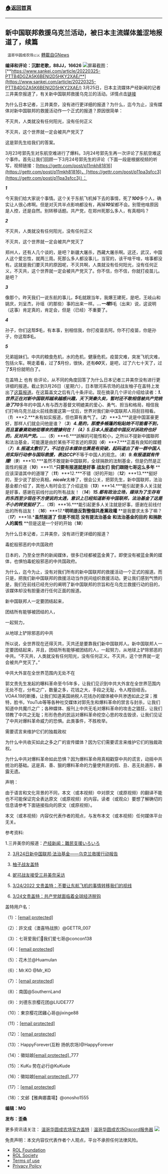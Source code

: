 ###  [:house:返回首頁](https://github.com/ourhimalayas/txt)
---


## 新中国联邦救援乌克兰活动，被日本主流媒体羞涩地报道了，续篇
` 温哥华圆成农场🇨🇦` [轉載自GNews](https://gnews.org/zh-hans/2241987/)

**编译和评论：沉默老歌，88JJ，16626**
![](https://assets.gnews.org/wp-content/uploads/2022/03/66C209A5-9C54-4C7A-8FE9-11F6CD66BFF1.png)屏幕截图：[**https://www.sankei.com/article/20220325-PTTB4DGZA5K6BENI2D5HKY2XAE/**](https://www.sankei.com/article/20220325-PTTB4DGZA5K6BENI2D5HKY2XAE/)
3月25日，日本主流媒体产经新闻的记者三井美奈报道了，有关新中国联邦救援乌克兰的活动。详情点击[链接](https://www.sankei.com/article/20220325-PTTB4DGZA5K6BENI2D5HKY2XAE/)

为什么日本记者，三井美奈，没有进行更详细的报道？为什么，迄今为止，没有媒体对新中国联邦的救援活动作一个正式的报道？原因很简单：

不灭共，人类就没有任何阳光，没有任何正义

不灭共，这个世界就一定会被共产党灭了

这是郭先生给我们的答案。

3月23号郭先生对东航空难进行了爆料。3月24号郭先生再一次评论了东航空难这个事件。首先让我们回顾一下3月24号郭先生的评论（下面一段是根据视频的听写，视频链接：[https://gettr.com/post/p11mkh81816](https://gettr.com/post/p11mkh81816)，[https://gettr.com/post/p11pa3sfcc3](https://gettr.com/post/p11pa3sfcc3)）：

***1***

今天我们给大家说个事情。这个关于东航飞机掉下去的事情，死了***100***多个人，确实让人很心疼啊。但是对灭共半点影响都没有，再掉***10***架都不会。别管他啥原因是人控，还是自然。别转移话题。共产党，在郑州死那么多人，有真相吗？

***2***

不灭共，人类就没有任何阳光，没有任何正义

不灭共，这个世界就一定会被共产党灭了

郑州人，还有人几个谈的，是吧？新疆大屠杀，西藏大屠杀啊。这还，武汉，中国人这个爱忘性，就两三周。死那么多人都没事儿，当官的，该干啥干啥，啥事都没有。这就是我们要灭共的原因呢，不灭共啊，人类就没有任何阳光，没有任何正义，不灭共，这个世界就一定会被共产党灭了。你不信，你不信，你就打疫苗儿。是吧？

***3***

像那个。昨天我们一说东航的事儿，***5***毛就跟当年，我爆王建死，是吧，王岐山和姚庆，刘呈杰，孙瑶（的那些）事的出来一样。***…***一堆***5***毛（出来）说，这说明（这事）肯定真的，肯定会，但是（已经）不重要了。

***4***

孙子，你们这帮***5***毛，有本事，别相信我，你打疫苗去阿。你不打疫苗，你是孙子，你这帮***5***毛。

***5***

兄弟姐妹们。中共的粮食危机，水的危机，健康危机，疫苗灾难，突发飞机灾难，包括火车。啊走着看，过了***5***月份，很快，还有***60***天，是吧，过了六七十天了，过了***5***月份就明白了。

在盖特上 也有 些评论，从不同的角度回答了为什么日本记者三井美奈没有进行更详细的报道。截止到3月26日（星期六），日本银河系农场的战友柚子在盖特上发出了[这篇报道](https://gettr.com/post/p11r16b243e)。在这篇盖文之后有几十条评论。现在摘录几个评论介绍给读者：***1.***世界正在对新中国联邦越来越感兴趣，天下哭秦久矣，暂时还不敢相信被共产党统治了***70***多年的中国人有与西方基督文明媲美的爱心、勇气、担当和格局，相信我们打响乌克兰战火前线救援这第一仗后，世界对我们新中国联邦人将刮目相看。（***1***）***2.***未有如实报道，但也算有勇气了。（***2***）***3.***说是中国富豪更好，那样人们就会问他是谁？（***3***）***4.***是的，那麼多帳篷的粘貼她不可能看不到，而且富豪資助她從哪來的證據何在！（***4***）***5.***日本人报道成中国反对派政府也好的，反对共产党。***…******.***（***5***）***6.***誤解的可能性較小，之所以不提新中國聯邦和法治基金，可能還是由於某些不可言述的原因（***6***）***7.***正義有良知的媒體（***7***）***8.***报道太敷衍了，不过在日本媒体也算是有突破，起码道出了有一群中国人用实际行动参与国际救援，表达***CCP***不等于中国人的观念。（***8***）***9.***有报道就有传播***!***（***9***）***10.***虽然不敢提新中国联邦，全球捐款的法制基金，但是仍然是正面性的报道（***10***）***11.***只要有报道就是好事** **战友们** **我们跟随七哥这么多年** **应该深谙其中的道理了（***11***）***12.***不错（好的开始）（***12***）***13.***挺好的，至少说了部分真相，***nicole***太棒了，很会公关，把郭先生，新中国联邦，法治基金都介绍了，其他人有时会忘了介绍这些（***13***）***14.***能引起更多人关注就是好事，感谢在前线付出的所有战友！（***14***）***15.***都有政治立场，媒体为了生存有的东西至少现在不方便说的太透，意识上已经知道新有中国联邦，法治基金了这是不小的转变挺好了***…***（***15***）***16.***能引起更多人关注就是好事，感谢在前线付出的所有战友！（***16***）***17.***明明是反對整個共產黨政權** **是我要求太多了嘛？（***17***）***18.***虽然报道了** **但是不规范** **没有提法治基金** **和法治基金的目的** **和捐款人的属性** **但是这是一个好的开始（***18***）

为什么日本记者，三井美奈，没有进行更详细的报道？

毒蛇般邪恶的中共国政府

日本的，乃至全世界的新闻媒体，很多已经都被蓝金黄了。即使没有被蓝金黄的媒体，也惧怕毒蛇般邪恶的中共国政府。

为什么，迄今为止，没有对我们所有的新中国联邦的救援活动一个正式的报道。而只是，把我们新中国联邦的救援活动当作民间组织救援活动。更让我们感到气愤的是，我们在前线已经充分的阐明了新中国联邦的宗旨和在乌克兰救援行动的目的，该媒体却没有胆量进行任何正面的报道。

新中国联邦人一定要团结起来，

团结所有能够被团结的人，

一起努力，

从地球上铲除邪恶的中共

所以说，全世界现在还得灭共，灭共还是要靠我们新中国联邦人。新中国联邦人一定要团结起来，并且，团结所有能够被团结的人，一起努力，从地球上铲除邪恶的中共。“不灭共，人类就没有任何阳光，没有任何正义。不灭共，这个世界就一定会被共产党灭了。”

中共大外宣在全世界范围内无处不在

郭文贵先生发起的曝料革命至今5年多，让我们见识到中共大外宣在全世界范围内无处不在，分布之广，数量之多，花钱之大，手段之无耻，令人瞠目结舌。VOA4.19的断播，让我们知道美国纳税人花钱办的媒体被中共渗透如此之深；推特，脸书，YouTub等等各种社交媒体对郭先生和爆料革命的禁言与封杀，让我们知道中共魔爪之广；各种媒体、报刊上中共无毛对爆料革命的攻击之猖狂，让我们领教了中共之无耻；形形色色的民运对爆料革命挖空心思的攻击毁谤，让我们见证了中共对爆料革命威力的恐惧。此类事件，不胜枚举。

需要谎言来维护它们的独裁政权

为什么中共收买如此之多之广的宣传媒体？因为它们需要谎言来维护它们的独裁政权。

为什么中共对爆料革命如此恐惧？因为爆料革命用真相戳穿中共的谎言，动摇中共统治的基础。这是真、善、狠的爆料革命的力量使共匪的假、丑、恶无处遁形，暴露无遗。

声明：

由于语言和文化背景的不同，本文（或本视频）中对原文（或原视频）的翻译不能也不可能保证完全表达原文（或原视频）的内容。读者（或观众）要想了解确切的信息请参考下面链接指向的原文（或原视频）。

本文（或本视频）内容仅代表作者的观点，与发布本文（或本视频）任何媒体平台无关。

参考资料:

1.三井美奈的报道：[产经新闻：難民支援いろいろ](https://www.sankei.com/article/20220325-PTTB4DGZA5K6BENI2D5HKY2XAE/)

2.  [3月24日新中国联邦·法治基金——乌克兰救援行动报告](https://gettr.com/post/p11v1plf938)

3. [柚子战友盖特](https://gettr.com/post/p11r16b243e)

4. [妮可战友接受三井美奈采访](https://gettr.com/post/p11arrg39c0)

5. [3/24/2022 文贵盖特：不要让东航飞机的事情转移我们的视线](https://gettr.com/post/p11pa3sfcc3)

6. [3/24文贵盖特：共产党就面临着全球经济脱钩](https://gettr.com/post/p11mkh81816)

盖特用户名：

（1）：[\[email protected\]](/cdn-cgi/l/email-protection)

（2）：許文成（澳喜特战旅）@GETTR\_007

（3）：七哥爱我们💙我们爱七哥@concon138

（4）：[\[email protected\]](/cdn-cgi/l/email-protection)

（5）：花木兰@Huamulan

（6）：Mr.KO @Mr\_KO

（7）：[\[email protected\]](/cdn-cgi/l/email-protection)

（8）：南国@SouthernLand

（9）：刘德东京樱花团@LIUDE777

（10）：東京樱花团雞心哥@jixinge88

（11）：[\[email protected\]](/cdn-cgi/l/email-protection)

（12）：[\[email protected\]](/cdn-cgi/l/email-protection)

（13）：HappyForever(互粉 扬帆农场)@HappyForever

（14）：徽姑娘[\[email protected\]](/cdn-cgi/l/email-protection)\_777

（15）：KuKu 势在必行@KuKude

（16）：徽姑娘[\[email protected\]](/cdn-cgi/l/email-protection)\_777

（17）：[\[email protected\]](/cdn-cgi/l/email-protection)

（18）：文邺【雅典娜農場】@onosho1555

**编辑：MQ**

**发布：歪桑**

更多资讯请关注：
[温哥华圆成农场官方盖特](https://www.gettr.com/user/himalayavang)｜[温哥华圆成农场Discord服务器](https://discord.gg/8RMGcwT8)
![](https://assets.gnews.org/wp-content/uploads/2021/11/%E8%BE%B2%E5%A0%B4%E6%96%87%E5%AE%A3-3.jpg)
 

免责声明：本文内容仅代表作者个人观点，平台不承担任何法律风险。

- [ROL Foundation](https://rolfoundation.org/)
- [ROL Society](https://rolsociety.org/)
- [Terms of use](https://gnews.org/terms-of-use-3/)
- [Privacy Policy](https://gnews.org/privacy-policy/)
